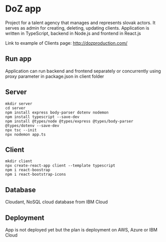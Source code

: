 # DoZ app
Project for a talent agency that manages and represents slovak actors. It serves as admin for creating, deleting, updating clients.
Application is written in TypeScript, backend in Node.js and frontend in React.js

Link to example of Clients page: http://dozproduction.com/

## Run app
Application can run backend and frontend separately or concurrently
using proxy parameter in package.json in client folder


## Server
```
mkdir server
cd server
npm install express body-parser dotenv nodemon
npm install typescript --save-dev
npm install @types/node @types/express @types/body-parser @types/dotenv --save-dev
npx tsc --init
npx nodemon app.ts
```

## Client
```
mkdir client
npx create-react-app client --template typescript
npm i react-boostrap
npm i react-bootstrap-icons
```

## Database
Cloudant, NoSQL cloud database from IBM Cloud

## Deployment
App is not deployed yet but the plan is deployment on AWS, Azure or IBM Cloud